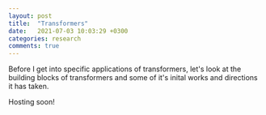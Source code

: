 ```yaml
---
layout: post
title:  "Transformers"
date:   2021-07-03 10:03:29 +0300
categories: research
comments: true
---
```

Before I get into specific applications of transformers, let's look at the building blocks of transformers and some of it's inital works and directions it has taken.

<!--more-->
Hosting soon!
